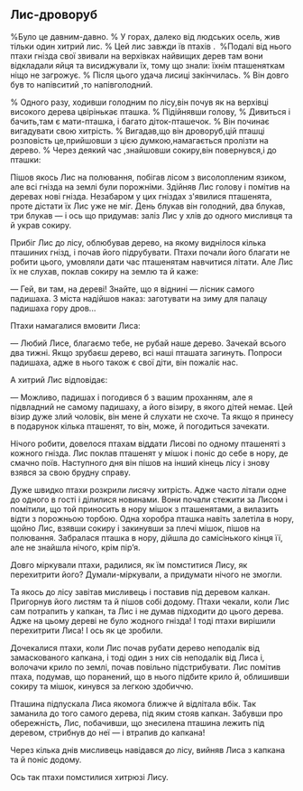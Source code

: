 ## Лис-дроворуб

%Було це давним-давно.
% У горах, далеко від людських осель, жив тільки один хитрий лис.
% Цей лис завжди їв птахів .
 %Подалі від нього птахи гнізда свої звивали на верхівках найвищих дерев там вони відкладали яйця та висиджували їх, тому що знали: їхнім пташеняткам ніщо не загрожує.
% Після цього удача лисиці закінчилась.
% Він довго був то напівситий ,то напівголодний.

% Одного разу, ходивши голодним по лісу,він почув як на верхівці високого дерева цвірінькає пташка.
% Підійнявши голову,
% Дивиться і бачить,там є мати-пташка, і багато діток-пташечок.
% Він починає вигадувати свою хитрість.
% Вигадав,що він дроворуб,цій пташці розповість це,прийшовши з цією думкою,намагається пролізти на дерево.
% Через деякий час ,знайшовши сокиру,він повернувся,і до пташки:

Пішов якось Лис на полювання, побігав лісом з висолопленим язиком, але всі гнізда на землі були порожніми.
Здійняв Лис голову і помітив на деревах нові гнізда.
Незабаром у цих гніздах з'явилися пташенята, проте дістати їх Лис уже не міг.
День блукав він голодний, два блукав, три блукав — і ось що придумав: заліз Лис у хлів до одного мисливця та й украв сокиру.

Прибіг Лис до лісу, облюбував дерево, на якому виднілося кілька пташиних гнізд, і почав його підрубувати.
Птахи почали його благати не робити цього, умовляли дати час пташенятам навчитися літати.
Але Лис їх не слухав, поклав сокиру на землю та й каже:

— Гей, ви там, на дереві!
Знайте, що я віднині — лісник самого падишаха.
З міста надійшов наказ: заготувати на зиму для палацу падишаха гору дров...

Птахи намагалися вмовити Лиса:

— Любий Лисе, благаємо тебе, не рубай наше дерево.
Зачекай всього два тижні.
Якщо зрубаєш дерево, всі наші пташата загинуть.
Попроси падишаха, адже в нього також є свої діти, він пожаліє нас.

А хитрий Лис відповідає:

— Можливо, падишах і погодився б з вашим проханням, але я підвладний не самому падишаху, а його візиру, в якого дітей немає.
Цей візир дуже злий чоловік, він мене й слухати не схоче.
Та якщо я принесу в подарунок кілька пташенят, то він, може, й погодиться зачекати.

Нічого робити, довелося птахам віддати Лисові по одному пташеняті з кожного гнізда.
Лис поклав пташенят у мішок і поніс до себе в нору, де смачно поїв.
Наступного дня він пішов на інший кінець лісу і знову взявся за свою брудну справу.

Дуже швидко птахи розкрили лисячу хитрість.
Адже часто літали одне до одного в гості і ділилися новинами.
Вони почали стежити за Лисом і помітили, що той приносить в нору мішок з пташенятами, а вилазить відти з порожньою торбою.
Одна хоробра пташка навіть залетіла в нору, щойно Лис, взявши сокиру і закинувши за плечі мішок, пішов на полювання.
Забралася пташка в нору, дійшла до самісінького кінця її, але не знайшла нічого, крім пір’я.

Довго міркували птахи, радилися, як їм помститися Лису, як перехитрити його?
Думали-міркували, а придумати нічого не змогли.

Та якось до лісу завітав мисливець і поставив під деревом калкан.
Пригорнув його листям та й пішов собі додому.
Птахи чекали, коли Лис сам потрапить у капкан, та Лис і не думав підходити до цього дерева.
Адже на цьому дереві не було жодного гнізда!
І тоді птахи вирішили перехитрити Лиса!
І ось як це зробили.

Дочекалися птахи, коли Лис почав рубати дерево неподалік від замаскованого капкана, і тоді один з них сів неподалік від Лиса і, волочачи крило по землі, почав повільно підстрибувати.
Лис помітив птаха, подумав, що поранений, що в нього підбите крило й, облишивши сокиру та мішок, кинувся за легкою здобиччю.

Пташина підпускала Лиса якомога ближче й відлітала вбік.
Так заманила до того самого дерева, під яким стояв капкан.
Забувши про обережність, Лис, побачивши, що знесилена пташина лежить під деревом, стрибнув до неї — і втрапив до капкана!

Через кілька днів мисливець навідався до лісу, вийняв Лиса з капкана та й поніс додому.

Ось так птахи помстилися хитрюзі Лису.
